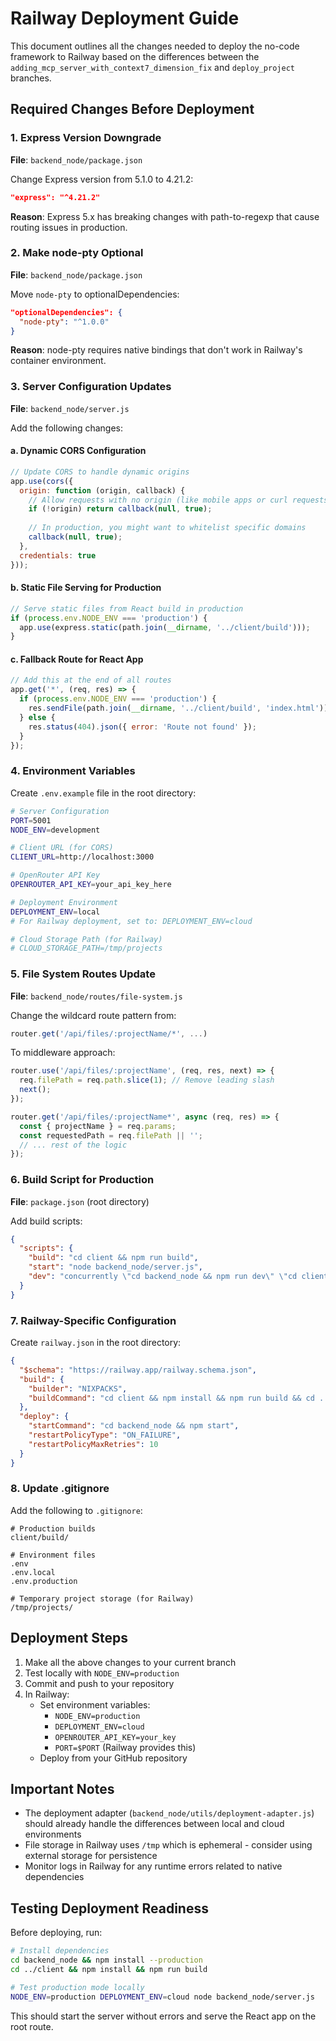 # Railway Deployment Guide

This document outlines all the changes needed to deploy the no-code framework to Railway based on the differences between the `adding_mcp_server_with_context7_dimension_fix` and `deploy_project` branches.

## Required Changes Before Deployment

### 1. Express Version Downgrade

**File**: `backend_node/package.json`

Change Express version from 5.1.0 to 4.21.2:
```json
"express": "^4.21.2"
```

**Reason**: Express 5.x has breaking changes with path-to-regexp that cause routing issues in production.

### 2. Make node-pty Optional

**File**: `backend_node/package.json`

Move `node-pty` to optionalDependencies:
```json
"optionalDependencies": {
  "node-pty": "^1.0.0"
}
```

**Reason**: node-pty requires native bindings that don't work in Railway's container environment.

### 3. Server Configuration Updates

**File**: `backend_node/server.js`

Add the following changes:

#### a. Dynamic CORS Configuration
```javascript
// Update CORS to handle dynamic origins
app.use(cors({
  origin: function (origin, callback) {
    // Allow requests with no origin (like mobile apps or curl requests)
    if (!origin) return callback(null, true);
    
    // In production, you might want to whitelist specific domains
    callback(null, true);
  },
  credentials: true
}));
```

#### b. Static File Serving for Production
```javascript
// Serve static files from React build in production
if (process.env.NODE_ENV === 'production') {
  app.use(express.static(path.join(__dirname, '../client/build')));
}
```

#### c. Fallback Route for React App
```javascript
// Add this at the end of all routes
app.get('*', (req, res) => {
  if (process.env.NODE_ENV === 'production') {
    res.sendFile(path.join(__dirname, '../client/build', 'index.html'));
  } else {
    res.status(404).json({ error: 'Route not found' });
  }
});
```

### 4. Environment Variables

Create `.env.example` file in the root directory:
```bash
# Server Configuration
PORT=5001
NODE_ENV=development

# Client URL (for CORS)
CLIENT_URL=http://localhost:3000

# OpenRouter API Key
OPENROUTER_API_KEY=your_api_key_here

# Deployment Environment
DEPLOYMENT_ENV=local
# For Railway deployment, set to: DEPLOYMENT_ENV=cloud

# Cloud Storage Path (for Railway)
# CLOUD_STORAGE_PATH=/tmp/projects
```

### 5. File System Routes Update

**File**: `backend_node/routes/file-system.js`

Change the wildcard route pattern from:
```javascript
router.get('/api/files/:projectName/*', ...)
```

To middleware approach:
```javascript
router.use('/api/files/:projectName', (req, res, next) => {
  req.filePath = req.path.slice(1); // Remove leading slash
  next();
});

router.get('/api/files/:projectName*', async (req, res) => {
  const { projectName } = req.params;
  const requestedPath = req.filePath || '';
  // ... rest of the logic
});
```

### 6. Build Script for Production

**File**: `package.json` (root directory)

Add build scripts:
```json
{
  "scripts": {
    "build": "cd client && npm run build",
    "start": "node backend_node/server.js",
    "dev": "concurrently \"cd backend_node && npm run dev\" \"cd client && npm start\""
  }
}
```

### 7. Railway-Specific Configuration

Create `railway.json` in the root directory:
```json
{
  "$schema": "https://railway.app/railway.schema.json",
  "build": {
    "builder": "NIXPACKS",
    "buildCommand": "cd client && npm install && npm run build && cd ../backend_node && npm install"
  },
  "deploy": {
    "startCommand": "cd backend_node && npm start",
    "restartPolicyType": "ON_FAILURE",
    "restartPolicyMaxRetries": 10
  }
}
```

### 8. Update .gitignore

Add the following to `.gitignore`:
```
# Production builds
client/build/

# Environment files
.env
.env.local
.env.production

# Temporary project storage (for Railway)
/tmp/projects/
```

## Deployment Steps

1. Make all the above changes to your current branch
2. Test locally with `NODE_ENV=production`
3. Commit and push to your repository
4. In Railway:
   - Set environment variables:
     - `NODE_ENV=production`
     - `DEPLOYMENT_ENV=cloud`
     - `OPENROUTER_API_KEY=your_key`
     - `PORT=$PORT` (Railway provides this)
   - Deploy from your GitHub repository

## Important Notes

- The deployment adapter (`backend_node/utils/deployment-adapter.js`) should already handle the differences between local and cloud environments
- File storage in Railway uses `/tmp` which is ephemeral - consider using external storage for persistence
- Monitor logs in Railway for any runtime errors related to native dependencies

## Testing Deployment Readiness

Before deploying, run:
```bash
# Install dependencies
cd backend_node && npm install --production
cd ../client && npm install && npm run build

# Test production mode locally
NODE_ENV=production DEPLOYMENT_ENV=cloud node backend_node/server.js
```

This should start the server without errors and serve the React app on the root route.